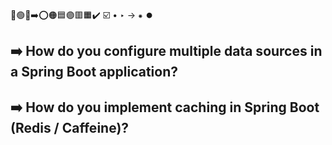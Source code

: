 🔵🟢🔴➡️⭕🟠🟦🟣🟥🟧✔️ ☑️ • ‣ → ⁕ ⏺️

## ➡️ How do you configure multiple data sources in a Spring Boot application?

## ➡️ How do you implement caching in Spring Boot (Redis / Caffeine)?
